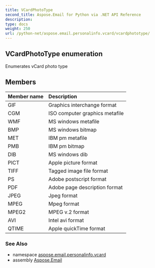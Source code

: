 ```yaml
---
title: VCardPhotoType
second_title: Aspose.Email for Python via .NET API Reference
description: 
type: docs
weight: 250
url: /python-net/aspose.email.personalinfo.vcard/vcardphototype/
---
```


## VCardPhotoType enumeration

Enumerates vCard photo type

## Members
| Member name | Description |
| :- | :- |
|GIF|Graphics interchange format|
|CGM|ISO computer graphics metafile|
|WMF|MS windows metafile|
|BMP|MS windows bitmap|
|MET|IBM pm metafile|
|PMB|IBM pm bitmap|
|DIB|MS windows dib|
|PICT|Apple picture format|
|TIFF|Tagged image file format|
|PS|Adobe postscript format|
|PDF|Adobe page description format|
|JPEG|Jpeg format|
|MPEG|Mpeg format|
|MPEG2|MPEG v.2 format|
|AVI|Intel avi format|
|QTIME|Apple quickTime format|

### See Also

* namespace [aspose.email.personalinfo.vcard](/email/python-net/aspose.email.personalinfo.vcard/)
* assembly [Aspose.Email](/email/python-net/)

